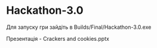 # Hackathon-3.0

Для запуску гри зайдіть в Builds/Final/Hackathon-3.0.exe

Презентація - Crackers and cookies.pptx
